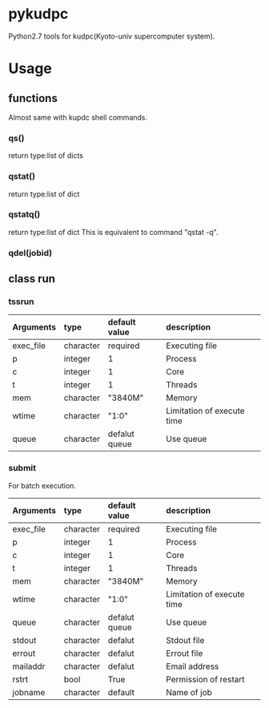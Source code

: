 # pykudpc

Python2.7 tools for kudpc(Kyoto-univ supercomputer system).

# Usage
## functions
Almost same with kupdc shell commands.

### qs()
return type:list of dicts

### qstat()
return type:list of dict

### qstatq()
return type:list of dict
This is equivalent to command "qstat -q".

### qdel(jobid)

## class run
### tssrun
|Arguments|type|default value|description| 
|:-|:-|:-|:-|
|exec_file|character|required|Executing file| 
|p|integer|1|Process|
|c|integer|1|Core|
|t|integer|1|Threads|
|mem|character|"3840M"|Memory|
|wtime|character|"1:0"|Limitation of execute time|
|queue|character|defalut queue|Use queue|

### submit
For batch execution.

|Arguments|type|default value|description| 
|:-|:-|:-|:-|
|exec_file|character|required|Executing file| 
|p|integer|1|Process|
|c|integer|1|Core|
|t|integer|1|Threads|
|mem|character|"3840M"|Memory|
|wtime|character|"1:0"|Limitation of execute time|
|queue|character|defalut queue|Use queue|
|stdout|character|defalut|Stdout file|
|errout|character|defalut|Errout file|
|mailaddr|character|defalut|Email address|
|rstrt|bool|True|Permission of restart|
|jobname|character|default|Name of job|
